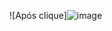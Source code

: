 ![Após clique]![image](https://github.com/user-attachments/assets/e5230f7d-e12a-4648-b0d3-be341b79be25)







 
